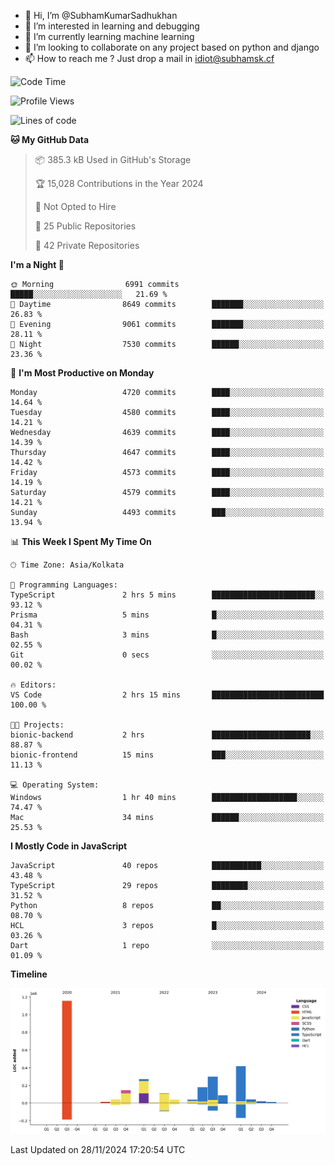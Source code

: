 - 👋 Hi, I’m @SubhamKumarSadhukhan
- 👀 I’m interested in learning and debugging
- 🌱 I’m currently learning machine learning
- 💞️ I’m looking to collaborate on any project based on python and django
- 📫 How to reach me ?
      Just drop a mail in idiot@subhamsk.cf

<!---
SubhamKumarSadhukhan/SubhamKumarSadhukhan is a ✨ special ✨ repository because its `README.md` (this file) appears on your GitHub profile.
You can click the Preview link to take a look at your changes.
--->


<!--START_SECTION:waka-->
![Code Time](http://img.shields.io/badge/Code%20Time-2%2C648%20hrs%2059%20mins-blue)

![Profile Views](http://img.shields.io/badge/Profile%20Views-0-blue)

![Lines of code](https://img.shields.io/badge/From%20Hello%20World%20I%27ve%20Written-2.9%20million%20lines%20of%20code-blue)

**🐱 My GitHub Data** 

> 📦 385.3 kB Used in GitHub's Storage 
 > 
> 🏆 15,028 Contributions in the Year 2024
 > 
> 🚫 Not Opted to Hire
 > 
> 📜 25 Public Repositories 
 > 
> 🔑 42 Private Repositories 
 > 
**I'm a Night 🦉** 

```text
🌞 Morning                6991 commits        █████░░░░░░░░░░░░░░░░░░░░   21.69 % 
🌆 Daytime                8649 commits        ███████░░░░░░░░░░░░░░░░░░   26.83 % 
🌃 Evening                9061 commits        ███████░░░░░░░░░░░░░░░░░░   28.11 % 
🌙 Night                  7530 commits        ██████░░░░░░░░░░░░░░░░░░░   23.36 % 
```
📅 **I'm Most Productive on Monday** 

```text
Monday                   4720 commits        ████░░░░░░░░░░░░░░░░░░░░░   14.64 % 
Tuesday                  4580 commits        ████░░░░░░░░░░░░░░░░░░░░░   14.21 % 
Wednesday                4639 commits        ████░░░░░░░░░░░░░░░░░░░░░   14.39 % 
Thursday                 4647 commits        ████░░░░░░░░░░░░░░░░░░░░░   14.42 % 
Friday                   4573 commits        ████░░░░░░░░░░░░░░░░░░░░░   14.19 % 
Saturday                 4579 commits        ████░░░░░░░░░░░░░░░░░░░░░   14.21 % 
Sunday                   4493 commits        ███░░░░░░░░░░░░░░░░░░░░░░   13.94 % 
```


📊 **This Week I Spent My Time On** 

```text
🕑︎ Time Zone: Asia/Kolkata

💬 Programming Languages: 
TypeScript               2 hrs 5 mins        ███████████████████████░░   93.12 % 
Prisma                   5 mins              █░░░░░░░░░░░░░░░░░░░░░░░░   04.31 % 
Bash                     3 mins              █░░░░░░░░░░░░░░░░░░░░░░░░   02.55 % 
Git                      0 secs              ░░░░░░░░░░░░░░░░░░░░░░░░░   00.02 % 

🔥 Editors: 
VS Code                  2 hrs 15 mins       █████████████████████████   100.00 % 

🐱‍💻 Projects: 
bionic-backend           2 hrs               ██████████████████████░░░   88.87 % 
bionic-frontend          15 mins             ███░░░░░░░░░░░░░░░░░░░░░░   11.13 % 

💻 Operating System: 
Windows                  1 hr 40 mins        ███████████████████░░░░░░   74.47 % 
Mac                      34 mins             ██████░░░░░░░░░░░░░░░░░░░   25.53 % 
```

**I Mostly Code in JavaScript** 

```text
JavaScript               40 repos            ███████████░░░░░░░░░░░░░░   43.48 % 
TypeScript               29 repos            ████████░░░░░░░░░░░░░░░░░   31.52 % 
Python                   8 repos             ██░░░░░░░░░░░░░░░░░░░░░░░   08.70 % 
HCL                      3 repos             █░░░░░░░░░░░░░░░░░░░░░░░░   03.26 % 
Dart                     1 repo              ░░░░░░░░░░░░░░░░░░░░░░░░░   01.09 % 
```



**Timeline**

![Lines of Code chart](https://raw.githubusercontent.com/SubhamKumarSadhukhan/SubhamKumarSadhukhan/main/assets/bar_graph.png)


 Last Updated on 28/11/2024 17:20:54 UTC
<!--END_SECTION:waka-->
